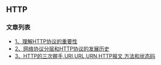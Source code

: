 HTTP
---

### 文章列表

- [1、理解HTTP协议的重要性](./contents/1.md)
- [2、网络协议分层和HTTP协议的发展历史](./contents/2.md)
- [3、HTTP的三次握手,URI,URL,URN,HTTP报文,方法和状态码](./contents/3.md)